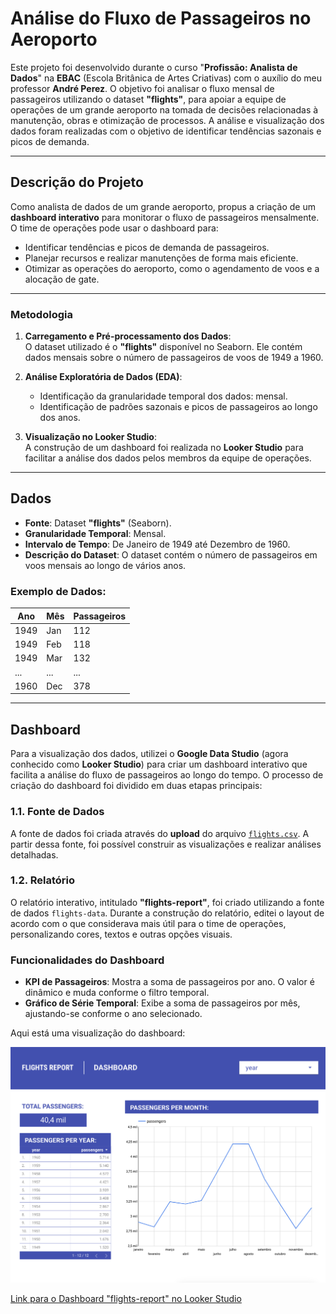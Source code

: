 # Análise do Fluxo de Passageiros no Aeroporto

Este projeto foi desenvolvido durante o curso "**Profissão: Analista de Dados**" na **EBAC** (Escola Britânica de Artes Criativas) com o auxílio do meu professor **André Perez**.
O objetivo foi analisar o fluxo mensal de passageiros utilizando o dataset **"flights"**, para apoiar a equipe de operações de um grande aeroporto na tomada de decisões relacionadas à manutenção, obras e otimização de processos. A análise e visualização dos dados foram realizadas com o objetivo de identificar tendências sazonais e picos de demanda.

---
## Descrição do Projeto

Como analista de dados de um grande aeroporto, propus a criação de um **dashboard interativo** para monitorar o fluxo de passageiros mensalmente. O time de operações pode usar o dashboard para:
- Identificar tendências e picos de demanda de passageiros.
- Planejar recursos e realizar manutenções de forma mais eficiente.
- Otimizar as operações do aeroporto, como o agendamento de voos e a alocação de gate.

---
### Metodologia

1. **Carregamento e Pré-processamento dos Dados**:  
   O dataset utilizado é o **"flights"** disponível no Seaborn. Ele contém dados mensais sobre o número de passageiros de voos de 1949 a 1960.

2. **Análise Exploratória de Dados (EDA)**:  
   - Identificação da granularidade temporal dos dados: mensal.
   - Identificação de padrões sazonais e picos de passageiros ao longo dos anos.

3. **Visualização no Looker Studio**:  
   A construção de um dashboard foi realizada no **Looker Studio** para facilitar a análise dos dados pelos membros da equipe de operações.

---
## Dados

- **Fonte**: Dataset **"flights"** (Seaborn).
- **Granularidade Temporal**: Mensal.
- **Intervalo de Tempo**: De Janeiro de 1949 até Dezembro de 1960.
- **Descrição do Dataset**: O dataset contém o número de passageiros em voos mensais ao longo de vários anos.

### Exemplo de Dados:

| Ano  | Mês  | Passageiros |
|------|------|-------------|
| 1949 | Jan  | 112         |
| 1949 | Feb  | 118         |
| 1949 | Mar  | 132         |
| ...  | ...  | ...         |
| 1960 | Dec  | 378         |

---
## Dashboard

Para a visualização dos dados, utilizei o **Google Data Studio** (agora conhecido como **Looker Studio**) para criar um dashboard interativo que facilita a análise do fluxo de passageiros ao longo do tempo. O processo de criação do dashboard foi dividido em duas etapas principais:

### **1.1. Fonte de Dados**

A fonte de dados foi criada através do **upload** do arquivo [`flights.csv`](https://github.com/Bezemon/flights_report_dashboard/blob/main/flights.csv). A partir dessa fonte, foi possível construir as visualizações e realizar análises detalhadas.

### **1.2. Relatório**

O relatório interativo, intitulado **"flights-report"**, foi criado utilizando a fonte de dados `flights-data`. Durante a construção do relatório, editei o layout de acordo com o que considerava mais útil para o time de operações, personalizando cores, textos e outras opções visuais. 

### Funcionalidades do Dashboard

- **KPI de Passageiros**: Mostra a soma de passageiros por ano. O valor é dinâmico e muda conforme o filtro temporal.
- **Gráfico de Série Temporal**: Exibe a soma de passageiros por mês, ajustando-se conforme o ano selecionado.

Aqui está uma visualização do dashboard:

![Dashboard](https://github.com/Bezemon/flights_report_dashboard/blob/main/flights_report.png)

[Link para o Dashboard "flights-report" no Looker Studio](https://lookerstudio.google.com/reporting/61af7c1b-eb40-465e-bf5d-7509797eae02)
